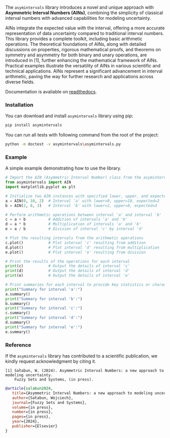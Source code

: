 The `asymintervals` library introduces a novel and unique approach with **Asymmetric Interval Numbers (AINs)**, combining the simplicity of classical interval numbers with advanced capabilities for modeling uncertainty.

AINs integrate the expected value with the interval, offering a more accurate representation of data uncertainty compared to traditional interval numbers. This library provides a complete toolkit, including basic arithmetic operations. The theoretical foundations of AINs, along with detailed discussions on properties, rigorous mathematical proofs, and theorems on symmetry and asymmetry for both binary and unary operations, are introduced in [1], further enhancing the mathematical framework of AINs. Practical examples illustrate the versatility of AINs in various scientific and technical applications. AINs represent a significant advancement in interval arithmetic, paving the way for further research and applications across diverse fields.

Documentation is avaliable on [readthedocs](https://asymintervals.readthedocs.io/en/latest/).


### Installation

You can download and install `asymintervals` library using pip:

```Bash
pip install asymintervals
```

You can run all tests with following command from the root of the project:

```Bash
python -m doctest -v asymintervals\asymintervals.py
```

### Example

A simple example demonstrating how to use the library.

```python
# Import the AIN (Asymmetric Interval Number) class from the asymintervals module
from asymintervals import AIN  
import matplotlib.pyplot as plt

# Initialize two AIN instances with specified lower, upper, and expected values
a = AIN(0, 10, 2)  # Interval 'a' with lower=0, upper=10, expected=2
b = AIN(2, 8, 3)   # Interval 'b' with lower=2, upper=8, expected=3

# Perform arithmetic operations between interval 'a' and interval 'b'
c = a + b          # Addition of intervals 'a' and 'b'
d = a * b          # Multiplication of intervals 'a' and 'b'
e = a / b          # Division of interval 'c' by interval 'd'

# Plot the resulting intervals from the arithmetic operations
c.plot()           # Plot interval 'c' resulting from addition
d.plot()           # Plot interval 'd' resulting from multiplication
e.plot()           # Plot interval 'e' resulting from division

# Print the results of the operations for each interval
print(c)           # Output the details of interval 'c'
print(d)           # Output the details of interval 'd'
print(e)           # Output the details of interval 'e'

# Print summaries for each interval to provide key statistics or characteristics
print("Summary for interval 'a':")
a.summary()
print("Summary for interval 'b':")
b.summary()
print("Summary for interval 'c':")
c.summary()
print("Summary for interval 'd':")
d.summary()
print("Summary for interval 'e':")
e.summary()
```


### Reference

If the `asymintervals` library has contributed to a scientific publication, we kindly request acknowledgment by citing it.

```plaintext
[1] Sałabun, W. (2024). Asymmetric Interval Numbers: a new approach to modeling uncertainty.
    Fuzzy Sets and Systems, (in press).
```

```bibtex
@article{salabun2024,
   title={Asymmetric Interval Numbers: a new approach to modeling uncertainty},
   author={Sałabun, Wojciech},
   journal={Fuzzy Sets and Systems},
   volume={in press},
   number={in press},
   pages={in press},
   year={2024},
   publisher={Elsevier}
}
```


